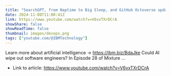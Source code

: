 ```yaml
---
title: "SearchGPT, from Naptime to Big Sleep, and GitHub Octoverse updates"
date: 2024-11-08T11:00:41Z
link: https://www.youtube.com/watch?v=V6vxTXrDCrA
showShare: false
showReadTime: false
thumbnail: images/devops.png
tags: ["youtube.com/@IBMTechnology"]
---
```

Learn more about artificial intelligence → https://ibm.biz/BdaJke Could AI wipe out software engineers? In Episode 28 of Mixture ...

- Link to article: https://www.youtube.com/watch?v=V6vxTXrDCrA
